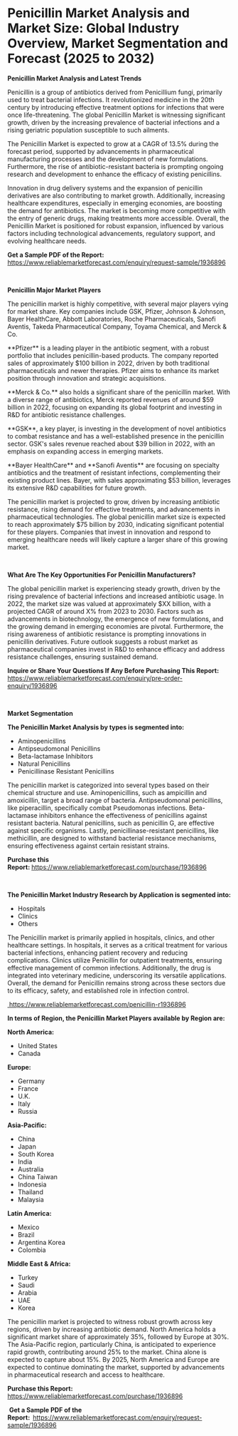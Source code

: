 <p><h1>Penicillin Market Analysis and Market Size: Global Industry Overview, Market Segmentation and Forecast (2025 to 2032)</h1></p><p><strong>Penicillin Market Analysis and Latest Trends</strong></p>
<p><p>Penicillin is a group of antibiotics derived from Penicillium fungi, primarily used to treat bacterial infections. It revolutionized medicine in the 20th century by introducing effective treatment options for infections that were once life-threatening. The global Penicillin Market is witnessing significant growth, driven by the increasing prevalence of bacterial infections and a rising geriatric population susceptible to such ailments. </p><p>The Penicillin Market is expected to grow at a CAGR of 13.5% during the forecast period, supported by advancements in pharmaceutical manufacturing processes and the development of new formulations. Furthermore, the rise of antibiotic-resistant bacteria is prompting ongoing research and development to enhance the efficacy of existing penicillins. </p><p>Innovation in drug delivery systems and the expansion of penicillin derivatives are also contributing to market growth. Additionally, increasing healthcare expenditures, especially in emerging economies, are boosting the demand for antibiotics. The market is becoming more competitive with the entry of generic drugs, making treatments more accessible. Overall, the Penicillin Market is positioned for robust expansion, influenced by various factors including technological advancements, regulatory support, and evolving healthcare needs.</p></p>
<p><strong>Get a Sample PDF of the Report:&nbsp;</strong> <a href="https://www.reliablemarketforecast.com/enquiry/request-sample/1936896?utm_campaign=2792&utm_medium=2&utm_source=Github&utm_content=ia&utm_term=19042025&utm_id=penicillin">https://www.reliablemarketforecast.com/enquiry/request-sample/1936896</a></p>
<p>&nbsp;</p>
<p><strong>Penicillin Major Market Players</strong></p>
<p><p>The penicillin market is highly competitive, with several major players vying for market share. Key companies include GSK, Pfizer, Johnson & Johnson, Bayer HealthCare, Abbott Laboratories, Roche Pharmaceuticals, Sanofi Aventis, Takeda Pharmaceutical Company, Toyama Chemical, and Merck & Co.</p><p>**Pfizer** is a leading player in the antibiotic segment, with a robust portfolio that includes penicillin-based products. The company reported sales of approximately $100 billion in 2022, driven by both traditional pharmaceuticals and newer therapies. Pfizer aims to enhance its market position through innovation and strategic acquisitions.</p><p>**Merck & Co.** also holds a significant share of the penicillin market. With a diverse range of antibiotics, Merck reported revenues of around $59 billion in 2022, focusing on expanding its global footprint and investing in R&D for antibiotic resistance challenges.</p><p>**GSK**, a key player, is investing in the development of novel antibiotics to combat resistance and has a well-established presence in the penicillin sector. GSK's sales revenue reached about $39 billion in 2022, with an emphasis on expanding access in emerging markets.</p><p>**Bayer HealthCare** and **Sanofi Aventis** are focusing on specialty antibiotics and the treatment of resistant infections, complementing their existing product lines. Bayer, with sales approximating $53 billion, leverages its extensive R&D capabilities for future growth.</p><p>The penicillin market is projected to grow, driven by increasing antibiotic resistance, rising demand for effective treatments, and advancements in pharmaceutical technologies. The global penicillin market size is expected to reach approximately $75 billion by 2030, indicating significant potential for these players. Companies that invest in innovation and respond to emerging healthcare needs will likely capture a larger share of this growing market.</p></p>
<p>&nbsp;</p>
<p><strong>What Are The Key Opportunities For Penicillin Manufacturers?</strong></p>
<p><p>The global penicillin market is experiencing steady growth, driven by the rising prevalence of bacterial infections and increased antibiotic usage. In 2022, the market size was valued at approximately $XX billion, with a projected CAGR of around X% from 2023 to 2030. Factors such as advancements in biotechnology, the emergence of new formulations, and the growing demand in emerging economies are pivotal. Furthermore, the rising awareness of antibiotic resistance is prompting innovations in penicillin derivatives. Future outlook suggests a robust market as pharmaceutical companies invest in R&D to enhance efficacy and address resistance challenges, ensuring sustained demand.</p></p>
<p><strong>Inquire or Share Your Questions If Any Before Purchasing This Report:</strong> <a href="https://www.reliablemarketforecast.com/enquiry/pre-order-enquiry/1936896?utm_campaign=2792&utm_medium=2&utm_source=Github&utm_content=ia&utm_term=19042025&utm_id=penicillin">https://www.reliablemarketforecast.com/enquiry/pre-order-enquiry/1936896</a></p>
<p>&nbsp;</p>
<p><strong>Market Segmentation</strong></p>
<p><strong>The Penicillin Market Analysis by types is segmented into:</strong></p>
<p><ul><li>Aminopenicillins</li><li>Antipseudomonal Penicillins</li><li>Beta-lactamase Inhibitors</li><li>Natural Penicillins</li><li>Penicillinase Resistant Penicillins</li></ul></p>
<p><p>The penicillin market is categorized into several types based on their chemical structure and use. Aminopenicillins, such as ampicillin and amoxicillin, target a broad range of bacteria. Antipseudomonal penicillins, like piperacillin, specifically combat Pseudomonas infections. Beta-lactamase inhibitors enhance the effectiveness of penicillins against resistant bacteria. Natural penicillins, such as penicillin G, are effective against specific organisms. Lastly, penicillinase-resistant penicillins, like methicillin, are designed to withstand bacterial resistance mechanisms, ensuring effectiveness against certain resistant strains.</p></p>
<p><strong>Purchase this Report:&nbsp;</strong><a href="https://www.reliablemarketforecast.com/purchase/1936896?utm_campaign=2792&utm_medium=2&utm_source=Github&utm_content=ia&utm_term=19042025&utm_id=penicillin">https://www.reliablemarketforecast.com/purchase/1936896</a></p>
<p>&nbsp;</p>
<p><strong>The Penicillin Market Industry Research by Application is segmented into:</strong></p>
<p><ul><li>Hospitals</li><li>Clinics</li><li>Others</li></ul></p>
<p><p>The Penicillin market is primarily applied in hospitals, clinics, and other healthcare settings. In hospitals, it serves as a critical treatment for various bacterial infections, enhancing patient recovery and reducing complications. Clinics utilize Penicillin for outpatient treatments, ensuring effective management of common infections. Additionally, the drug is integrated into veterinary medicine, underscoring its versatile applications. Overall, the demand for Penicillin remains strong across these sectors due to its efficacy, safety, and established role in infection control.</p></p>
<p><a href="https://www.reliablemarketforecast.com/penicillin-r1936896?utm_campaign=2792&utm_medium=2&utm_source=Github&utm_content=ia&utm_term=19042025&utm_id=penicillin">&nbsp;https://www.reliablemarketforecast.com/penicillin-r1936896</a></p>
<p><strong>In terms of Region, the Penicillin Market Players available by Region are:</strong></p>
<p>
    <p> <strong> North America: </strong>
        <ul>
            <li>United States</li>
            <li>Canada</li>
        </ul>
        </p> 
    <p> <strong> Europe: </strong>
        <ul>
            <li>Germany</li>
            <li>France</li>
            <li>U.K.</li>
            <li>Italy</li>
            <li>Russia</li>
        </ul>
        </p> 
    <p> <strong> Asia-Pacific: </strong>
        <ul>
            <li>China</li>
            <li>Japan</li>
            <li>South Korea</li>
            <li>India</li>
            <li>Australia</li>
            <li>China Taiwan</li>
            <li>Indonesia</li>
            <li>Thailand</li>
            <li>Malaysia</li>
        </ul>
        </p> 
    <p> <strong> Latin America: </strong>
        <ul>
            <li>Mexico</li>
            <li>Brazil</li>
            <li>Argentina Korea</li>
            <li>Colombia</li>
        </ul>
        </p> 
    <p> <strong> Middle East & Africa: </strong>
        <ul>
            <li>Turkey</li>
            <li>Saudi</li>
            <li>Arabia</li>
            <li>UAE</li>
            <li>Korea</li>
        </ul>
    </p>
    </p>
<p><p>The penicillin market is projected to witness robust growth across key regions, driven by increasing antibiotic demand. North America holds a significant market share of approximately 35%, followed by Europe at 30%. The Asia-Pacific region, particularly China, is anticipated to experience rapid growth, contributing around 25% to the market. China alone is expected to capture about 15%. By 2025, North America and Europe are expected to continue dominating the market, supported by advancements in pharmaceutical research and access to healthcare.</p></p>
<p><strong>Purchase this Report: </strong><a href="https://www.reliablemarketforecast.com/purchase/1936896?utm_campaign=2792&utm_medium=2&utm_source=Github&utm_content=ia&utm_term=19042025&utm_id=penicillin">https://www.reliablemarketforecast.com/purchase/1936896</a></p>
<p>&nbsp;<strong>Get a Sample PDF of the Report:&nbsp;&nbsp;</strong><a href="https://www.reliablemarketforecast.com/enquiry/request-sample/1936896?utm_campaign=2792&utm_medium=2&utm_source=Github&utm_content=ia&utm_term=19042025&utm_id=penicillin">https://www.reliablemarketforecast.com/enquiry/request-sample/1936896</a></p>
<p><strong></strong></p>
<p><p></p><p></p><p></p></p>